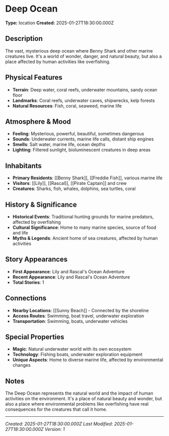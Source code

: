 # Deep Ocean

**Type:** location
**Created:** 2025-01-27T18:30:00.000Z

## Description

The vast, mysterious deep ocean where Benny Shark and other marine creatures live. It's a world of wonder, danger, and natural beauty, but also a place affected by human activities like overfishing.

## Physical Features

- **Terrain**: Deep water, coral reefs, underwater mountains, sandy ocean floor
- **Landmarks**: Coral reefs, underwater caves, shipwrecks, kelp forests
- **Natural Resources**: Fish, coral, seaweed, marine life

## Atmosphere & Mood

- **Feeling**: Mysterious, powerful, beautiful, sometimes dangerous
- **Sounds**: Underwater currents, marine life calls, distant ship engines
- **Smells**: Salt water, marine life, ocean depths
- **Lighting**: Filtered sunlight, bioluminescent creatures in deep areas

## Inhabitants

- **Primary Residents**: [[Benny Shark]], [[Freddie Fish]], various marine life
- **Visitors**: [[Lily]], [[Rascal]], [[Pirate Captain]] and crew
- **Creatures**: Sharks, fish, whales, dolphins, sea turtles, coral

## History & Significance

- **Historical Events**: Traditional hunting grounds for marine predators, affected by overfishing
- **Cultural Significance**: Home to many marine species, source of food and life
- **Myths & Legends**: Ancient home of sea creatures, affected by human activities

## Story Appearances

- **First Appearance**: Lily and Rascal's Ocean Adventure
- **Recent Appearance**: Lily and Rascal's Ocean Adventure
- **Total Stories**: 1

## Connections

- **Nearby Locations**: [[Sunny Beach]] - Connected by the shoreline
- **Access Routes**: Swimming, boat travel, underwater exploration
- **Transportation**: Swimming, boats, underwater vehicles

## Special Properties

- **Magic**: Natural underwater world with its own ecosystem
- **Technology**: Fishing boats, underwater exploration equipment
- **Unique Aspects**: Home to diverse marine life, affected by environmental changes

## Notes

The Deep Ocean represents the natural world and the impact of human activities on the environment. It's a place of natural beauty and wonder, but also a place where environmental problems like overfishing have real consequences for the creatures that call it home.

---
*Created: 2025-01-27T18:30:00.000Z*
*Last Modified: 2025-01-27T18:30:00.000Z*
*Version: 1*


